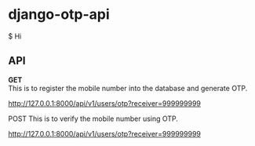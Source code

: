# django-otp-api
$ Hi

## API
<b>GET</b><br>
This is to register the mobile number into the database and generate OTP.

http://127.0.0.1:8000/api/v1/users/otp?receiver=999999999

POST
This is to verify the mobile number using OTP.

http://127.0.0.1:8000/api/v1/users/otp?receiver=999999999
